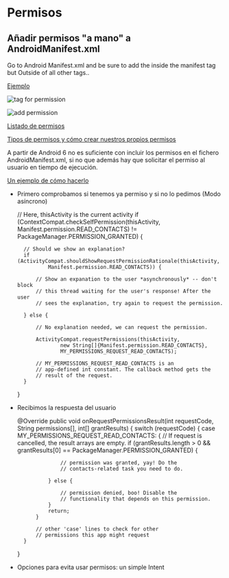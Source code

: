 # Permisos

## Añadir permisos "a mano" a AndroidManifest.xml

Go to Android Manifest.xml and be sure to add the <uses-permission tag > inside the manifest tag but Outside of all other tags..

<manifest xlmns:android...>

 <uses-permission android:name="android.permission.INTERNET"></uses-permission>
</manifest>

[Ejemplo](http://stackoverflow.com/questions/16948537/adding-permissions-in-androidmanifest-xml-in-android-studio)

![tag for permission](https://i.stack.imgur.com/kQ3v9.png)

![add permission](https://i.stack.imgur.com/VabO6.png)

[Listado de permisos](https://developer.android.com/reference/android/Manifest.permission.html)

[Tipos de permisos y cómo crear nuestros propios permisos](https://developer.android.com/guide/topics/security/permissions.html#normal-dangerous)

A partir de Android 6 no es suficiente con incluir los permisos en el fichero AndroidManifest.xml, si no que además hay que solicitar el permiso al usuario en tiempo de ejecución.

[Un ejemplo de cómo hacerlo](https://developer.android.com/training/permissions/requesting.html)

* Primero comprobamos si tenemos ya permiso y si no lo pedimos (Modo asíncrono)

    // Here, thisActivity is the current activity
    if (ContextCompat.checkSelfPermission(thisActivity,
                    Manifest.permission.READ_CONTACTS)
            != PackageManager.PERMISSION_GRANTED) {

        // Should we show an explanation?
        if (ActivityCompat.shouldShowRequestPermissionRationale(thisActivity,
                Manifest.permission.READ_CONTACTS)) {

            // Show an expanation to the user *asynchronously* -- don't block
            // this thread waiting for the user's response! After the user
            // sees the explanation, try again to request the permission.

        } else {

            // No explanation needed, we can request the permission.

            ActivityCompat.requestPermissions(thisActivity,
                    new String[]{Manifest.permission.READ_CONTACTS},
                    MY_PERMISSIONS_REQUEST_READ_CONTACTS);

            // MY_PERMISSIONS_REQUEST_READ_CONTACTS is an
            // app-defined int constant. The callback method gets the
            // result of the request.
        }
    }

* Recibimos la respuesta del usuario

    @Override
    public void onRequestPermissionsResult(int requestCode,
            String permissions[], int[] grantResults) {
        switch (requestCode) {
            case MY_PERMISSIONS_REQUEST_READ_CONTACTS: {
                // If request is cancelled, the result arrays are empty.
                if (grantResults.length > 0
                    && grantResults[0] == PackageManager.PERMISSION_GRANTED) {

                    // permission was granted, yay! Do the
                    // contacts-related task you need to do.

                } else {

                    // permission denied, boo! Disable the
                    // functionality that depends on this permission.
                }
                return;
            }

            // other 'case' lines to check for other
            // permissions this app might request
        }
    }

* Opciones para evita usar permisos: un simple Intent

